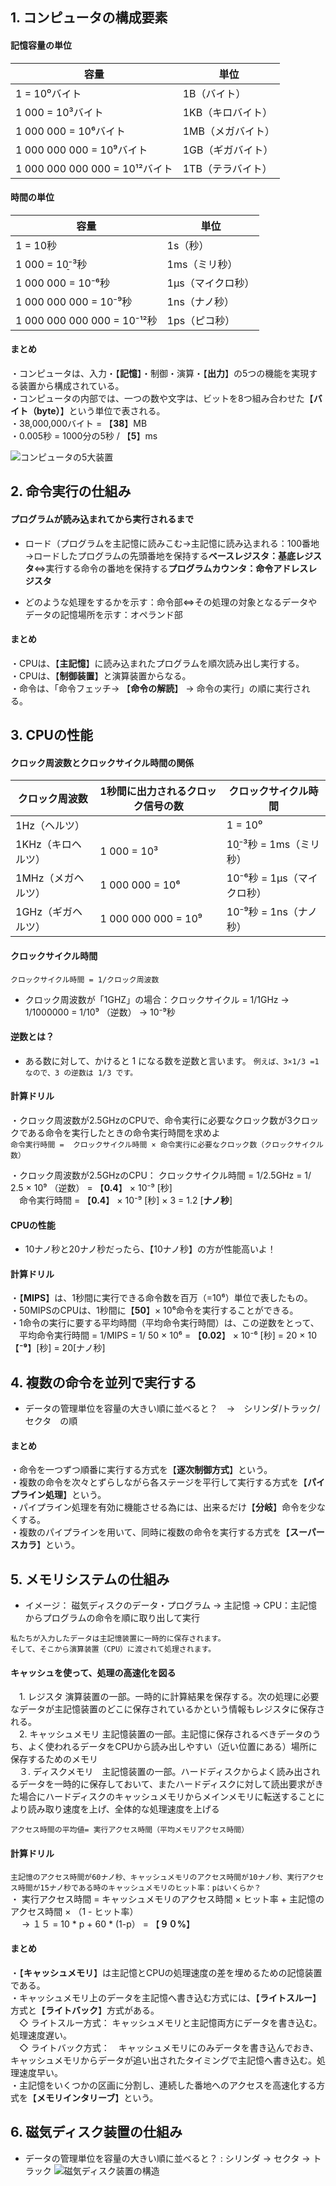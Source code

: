 ## 1. コンピュータの構成要素
#### 記憶容量の単位
|  容量  |  単位  |
| ---- | ---- |
|  1 = 10⁰バイト |  1B（バイト）  |
|  1 000 = 10³バイト |  1KB（キロバイト）  |
|  1 000 000 = 10⁶バイト |  1MB（メガバイト）  |
|  1 000 000 000 = 10⁹バイト |  1GB（ギガバイト）  |
|  1 000 000 000 000 = 10¹²バイト |  1TB（テラバイト）  |

#### 時間の単位
|  容量  |  単位  |
| ----| ---- |
|  1 = 10秒 |  1s（秒）  |
|  1 000 = 10̠⁻³秒 |  1ms（ミリ秒）  |
|  1 000 000 = 10⁻⁶秒 |  1μs（マイクロ秒）  |
|  1 000 000 000 = 10⁻⁹秒 |  1ns（ナノ秒）  |
|  1 000 000 000 000 = 10⁻¹²秒 |  1ps（ピコ秒）|

#### まとめ
・コンピュータは、入力・【**記憶**】・制御・演算・【**出力**】の5つの機能を実現する装置から構成されている。  
・コンピュータの内部では、一つの数や文字は、ビットを8つ組み合わせた【**バイト（byte）**】という単位で表される。  
・38,000,000バイト = 【**38**】MB  
・0.005秒 = 1000分の5秒 / 【**5**】ms

![コンピュータの5大装置](https://github.com/kuro-channel/TIL/blob/master/%E5%9F%BA%E6%9C%AC%E6%83%85%E5%A0%B1/%E7%B5%B5%E3%81%A7%E8%A6%9A%E3%81%88%E3%82%8B/%E3%82%B3%E3%83%B3%E3%83%92%E3%82%9A%E3%83%A5%E3%83%BC%E3%82%BF%E3%81%AE5%E5%A4%A7%E8%A3%85%E7%BD%AE.png)

## 2. 命令実行の仕組み
#### プログラムが読み込まれてから実行されるまで
- ロード（プログラムを主記憶に読みこむ→主記憶に読み込まれる：100番地→ロードしたプログラムの先頭番地を保持する**ベースレジスタ：基底レジスタ**⇔実行する命令の番地を保持する**プログラムカウンタ：命令アドレスレジスタ**  

- どのような処理をするかを示す：命令部⇔その処理の対象となるデータやデータの記憶場所を示す：オペランド部


#### まとめ
・CPUは、【**主記憶**】に読み込まれたプログラムを順次読み出し実行する。  
・CPUは、【**制御装置**】と演算装置からなる。  
・命令は、「命令フェッチ→ 【**命令の解読**】 → 命令の実行」の順に実行される。  

## 3. CPUの性能
#### クロック周波数とクロックサイクル時間の関係
|  クロック周波数  |  1秒間に出力されるクロック信号の数  | クロックサイクル時間  |
| ---- | ---- | ---- 
|  1Hz（ヘルツ） |    | 1 = 10⁰  | 1秒 = 1s（秒）
|  1KHz（キロヘルツ） | 1 000 = 10³ | 10̠⁻³秒 = 1ms（ミリ秒）  |
|  1MHz（メガヘルツ） | 1 000 000 = 10⁶  | 10⁻⁶秒 = 1μs（マイクロ秒）  |
|  1GHz（ギガヘルツ） | 1 000 000 000 = 10⁹  | 10⁻⁹秒 = 1ns（ナノ秒）  |

#### クロックサイクル時間
```クロックサイクル時間 = 1/クロック周波数```
- クロック周波数が「1GHZ」の場合：クロックサイクル = 1/1GHz → 1/1000000 = 1/10⁹ （逆数） → 10⁻⁹秒

#### 逆数とは？
- ある数に対して、かけると 1 になる数を逆数と言います。
```例えば、3×1/3 =1 なので、3 の逆数は 1/3 です。```

#### 計算ドリル
・クロック周波数が2.5GHzのCPUで、命令実行に必要なクロック数が3クロックである命令を実行したときの命令実行時間を求めよ  
```命令実行時間 =  クロックサイクル時間 × 命令実行に必要なクロック数（クロックサイクル数）```

・クロック周波数が2.5GHzのCPU： クロックサイクル時間 = 1/2.5GHz = 1/ 2.5 × 10⁹ （逆数） = 【**0.4**】 ×  10⁻⁹ [秒]  
　命令実行時間 = 【**0.4**】 × 10⁻⁹ [秒]  × 3 = 1.2 [**ナノ秒**]  
 
 #### CPUの性能
 - 10ナノ秒と20ナノ秒だったら、【10ナノ秒】の方が性能高いよ！
 
 #### 計算ドリル
・【**MIPS**】は、1秒間に実行できる命令数を百万（=10⁶）単位で表したもの。  
・50MIPSのCPUは、1秒間に【**50**】× 10⁶命令を実行することができる。  
・1命令の実行に要する平均時間（平均命令実行時間）は、この逆数をとって、    
　平均命令実行時間 = 1/MIPS = 1/ 50 × 10⁶ = 【**0.02**】 × 10⁻⁶ [秒] = 20 × 10【**⁻⁹**】[秒] = 20[ナノ秒]  
 
## 4. 複数の命令を並列で実行する
- データの管理単位を容量の大きい順に並べると？　→　シリンダ/トラック/セクタ　の順

#### まとめ
・命令を一つずつ順番に実行する方式を【**逐次制御方式**】という。  
・複数の命令を次々とずらしながら各ステージを平行して実行する方式を【**パイプライン処理**】という。  
・パイプライン処理を有効に機能させる為には、出来るだけ【**分岐**】命令を少なくする。  
・複数のパイプラインを用いて、同時に複数の命令を実行する方式を【**スーパースカラ**】という。  

## 5. メモリシステムの仕組み
- イメージ： 磁気ディスクのデータ・プログラム → 主記憶 → CPU：主記憶からプログラムの命令を順に取り出して実行  
```
私たちが入力したデータは主記憶装置に一時的に保存されます。
そして、そこから演算装置（CPU）に渡されて処理されます。
```

#### キャッシュを使って、処理の高速化を図る
　1. レジスタ 演算装置の一部。一時的に計算結果を保存する。次の処理に必要なデータが主記憶装置のどこに保存されているかという情報もレジスタに保存される。  
　2. キャッシュメモリ 主記憶装置の一部。主記憶に保存されるべきデータのうち、よく使われるデータをCPUから読み出しやすい（近い位置にある）場所に保存するためのメモリ  
　３. ディスクメモリ　主記憶装置の一部。ハードディスクからよく読み出されるデータを一時的に保存しておいて、またハードディスクに対して読出要求がきた場合にハードディスクのキャッシュメモリからメインメモリに転送することにより読み取り速度を上げ、全体的な処理速度を上げる  
 
 ```アクセス時間の平均値= 実行アクセス時間（平均メモリアクセス時間）```
 
 #### 計算ドリル
```主記憶のアクセス時間が60ナノ秒、キャッシュメモリのアクセス時間が10ナノ秒、実行アクセス時間が15ナノ秒である時のキャッシュメモリのヒット率：pはいくらか？```  
・ 実行アクセス時間 = キャッシュメモリのアクセス時間 × ヒット率 + 主記憶のアクセス時間 × （1 - ヒット率）   
　              → １５ = 10 * p + 60 * (1-p） = 【**９０%**】  
               
#### まとめ
・【**キャッシュメモリ**】は主記憶とCPUの処理速度の差を埋めるための記憶装置である。  
・キャッシュメモリ上のデータを主記憶へ書き込む方式には、【**ライトスルー**】方式と【**ライトバック**】方式がある。  
 　◇ ライトスルー方式： キャッシュメモリと主記憶両方にデータを書き込む。処理速度遅い。  
 　◇ ライトバック方式：　キャッシュメモリにのみデータを書き込んでおき、キャッシュメモリからデータが追い出されたタイミングで主記憶へ書き込む。処理速度早い。  
・主記憶をいくつかの区画に分割し、連続した番地へのアクセスを高速化する方式を【**メモリインタリーブ**】という。


## 6. 磁気ディスク装置の仕組み
- データの管理単位を容量の大きい順に並べると？ : シリンダ → セクタ → トラック
![磁気ディスク装置の構造](http://www.mij-s.com/pafu/web_fe/gozen/02/03.gif)
